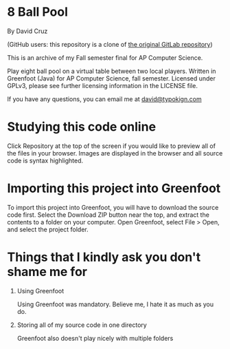 # 8 Ball Pool
By David Cruz

(GitHub users: this repository is a clone of [the original GitLab repository](https://gitlab.com/TypoKign/pool-final))

This is an archive of my Fall semester final for AP Computer Science. 

Play eight ball pool on a virtual table between two local players. Written in Greenfoot (Java) for AP Computer Science, fall semester. Licensed under GPLv3, please see further licensing information in the LICENSE file.

If you have any questions, you can email me at david@typokign.com

# Studying this code online

Click Repository at the top of the screen if you would like to preview all of the files in your browser. Images are displayed in the browser and all source code is syntax highlighted.

# Importing this project into Greenfoot

To import this project into Greenfoot, you will have to download the source code first. Select the Download ZIP button near the top, and extract the contents to a folder on your computer. Open Greenfoot, select File > Open, and select the project folder.

# Things that I kindly ask you don't shame me for

 1. Using Greenfoot

    Using Greenfoot was mandatory. Believe me, I hate it as much as you do. 

 2. Storing all of my source code in one directory

    Greenfoot also doesn't play nicely with multiple folders